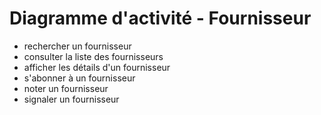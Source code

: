 # Diagramme d'activité - Fournisseur

- rechercher un fournisseur
- consulter la liste des fournisseurs
- afficher les détails d'un fournisseur
- s'abonner à un fournisseur
- noter un fournisseur
- signaler un fournisseur